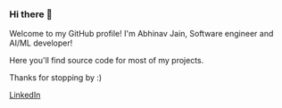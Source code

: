 ### Hi there 👋

Welcome to my GitHub profile! I'm Abhinav Jain, Software engineer and AI/ML developer!

Here you'll find source code for most of my projects.

Thanks for stopping by :)

<a href="https://www.linkedin.com/in/abhij2706/">LinkedIn</a>

